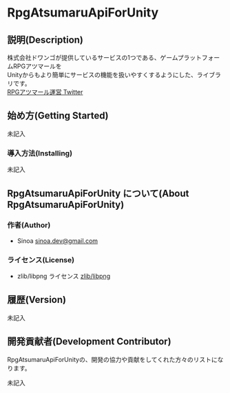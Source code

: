 # RpgAtsumaruApiForUnity

## 説明(Description)

株式会社ドワンゴが提供しているサービスの1つである、ゲームプラットフォームRPGアツマールを  
Unityからもより簡単にサービスの機能を扱いやすくするようにした、ライブラリです。  
[RPGアツマール運営 Twitter](https://twitter.com/nico_indiesgame)

## 始め方(Getting Started)

未記入

### 導入方法(Installing)

未記入

## RpgAtsumaruApiForUnity について(About RpgAtsumaruApiForUnity)

### 作者(Author)

* Sinoa <sinoa.dev@gmail.com>

### ライセンス(License)

* zlib/libpng ライセンス
[zlib/libpng](https://opensource.org/licenses/Zlib)

## 履歴(Version)

未記入

## 開発貢献者(Development Contributor)

RpgAtsumaruApiForUnityの、開発の協力や貢献をしてくれた方々のリストになります。

未記入